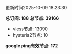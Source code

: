 更新时间2025-10-09 18:23:30

**总订阅: 188**
**总节点: 39166**
- vless节点: 13090
- hysteria2节点: 10

**google ping有效节点: 172**
